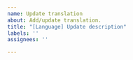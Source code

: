 ```yaml
---
name: Update translation
about: Add/update translation.
title: "[Language] Update description"
labels: ''
assignees: ''

---
```



